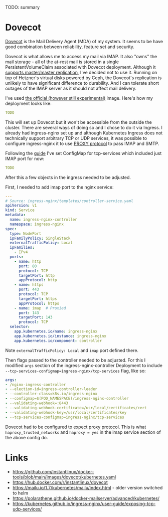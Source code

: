 TODO: summary

# Dovecot

[Dovecot](https://www.dovecot.org/) is the Mail Delivery Agent (MDA) of my system. It seems to be have good combination between reliability, feature set and security.

Dovecot is what allows me to access my mail via IMAP. It also "owns" the mail storage - all of the at-rest mail is stored in a single PersistentVolumeClaim associated with Dovecot deployment. Although it [supports master/master replication](https://wiki.dovecot.org/Replication), I've decided not to use it. Running on top of Hetzner's virtual disks powered by Ceph, the Dovecot's replication is unlikely to have significant difference to durability. And I can tolerate short outages of the IMAP server as it should not affect mail delivery.

I've used [the official (however still experimental)](https://hub.docker.com/r/dovecot/dovecot) image. Here's how my deployment looks like:

```yaml
TODO
```

This will set up Dovecot but it won't be accessible from the outside the cluster. There are several ways of doing so and I chose to do it via Ingress. I already had ingress-nginx set up and although Kubernetes Ingress does not technically support arbitrary TCP or UDP services, it was possible to configure ingress-nginx it to use [PROXY protocol](https://docs.nginx.com/nginx/admin-guide/load-balancer/using-proxy-protocol/) to pass IMAP and SMTP.

Following the [guide](https://kubernetes.github.io/ingress-nginx/user-guide/exposing-tcp-udp-services/) I've set ConfigMap for tcp-services which included just IMAP port for now:

```yaml
TODO
```

After this a few objects in the ingress needed to be adjusted.

First, I needed to add imap port to the nginx service:

```yaml
---
# Source: ingress-nginx/templates/controller-service.yaml
apiVersion: v1
kind: Service
metadata:
  name: ingress-nginx-controller
  namespace: ingress-nginx
spec:
  type: NodePort
  ipFamilyPolicy: SingleStack
  externalTrafficPolicy: Local
  ipFamilies:
    - IPv4
  ports:
    - name: http
      port: 80
      protocol: TCP
      targetPort: http
      appProtocol: http
    - name: https
      port: 443
      protocol: TCP
      targetPort: https
      appProtocol: https
    - name: imap  # Proxied
      port: 143
      targetPort: 143
      protocol: TCP
  selector:
    app.kubernetes.io/name: ingress-nginx
    app.kubernetes.io/instance: ingress-nginx
    app.kubernetes.io/component: controller
```

Note `externalTrafficPolicy: Local` and `imap` port defined there.

Then flags passed to the controller needed to be adjusted. For this I modified `args` section of the ingress-nginx-controller Deployment to include `--tcp-services-configmap=ingress-nginx/tcp-services` flag, like so:

```yaml
args:
- /nginx-ingress-controller
- --election-id=ingress-controller-leader
- --controller-class=k8s.io/ingress-nginx
- --configmap=$(POD_NAMESPACE)/ingress-nginx-controller
- --validating-webhook=:8443
- --validating-webhook-certificate=/usr/local/certificates/cert
- --validating-webhook-key=/usr/local/certificates/key
- --tcp-services-configmap=ingress-nginx/tcp-services
```

Dovecot had to be configured to expect proxy protocol. This is what `haproxy_trusted_networks` and `haproxy = yes` in the imap service section of the above config do.


# Links

* https://github.com/instantlinux/docker-tools/blob/main/images/dovecot/kubernetes.yaml
* https://hub.docker.com/r/instantlinux/dovecot
* https://mailu.io/1.7/kubernetes/mailu/index.html - older version switched to helm
* https://polarathene.github.io/docker-mailserver/advanced/kubernetes/
* https://kubernetes.github.io/ingress-nginx/user-guide/exposing-tcp-udp-services/